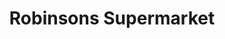 ---
title: "Robinsons Supermarket"
url: /quezon-city/robinsons-supermarket-commonwealth-avenue/
shop: supermarket
---